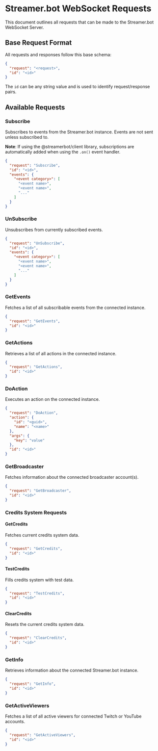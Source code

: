 # Streamer.bot WebSocket Requests

This document outlines all requests that can be made to the Streamer.bot WebSocket Server.

## Base Request Format

All requests and responses follow this base schema:

```json
{
  "request": "<request>",
  "id": "<id>"
}
```

The `id` can be any string value and is used to identify request/response pairs.

## Available Requests

### Subscribe

Subscribes to events from the Streamer.bot instance. Events are not sent unless subscribed to.

**Note**: If using the @streamerbot/client library, subscriptions are automatically added when using the `.on()` event handler.

```json
{
  "request": "Subscribe",
  "id": "<id>",
  "events": {
    "<event category>": [
      "<event name>",
      "<event name>",
      "..."
    ]
  }
}
```

### UnSubscribe

Unsubscribes from currently subscribed events.

```json
{
  "request": "UnSubscribe",
  "id": "<id>",
  "events": {
    "<event category>": [
      "<event name>",
      "<event name>",
      "..."
    ]
  }
}
```

### GetEvents

Fetches a list of all subscribable events from the connected instance.

```json
{
  "request": "GetEvents",
  "id": "<id>"
}
```

### GetActions

Retrieves a list of all actions in the connected instance.

```json
{
  "request": "GetActions",
  "id": "<id>"
}
```

### DoAction

Executes an action on the connected instance.

```json
{
  "request": "DoAction",
  "action": {
    "id": "<guid>",
    "name": "<name>"
  },
  "args": {
    "key": "value"
  },
  "id": "<id>"
}
```

### GetBroadcaster

Fetches information about the connected broadcaster account(s).

```json
{
  "request": "GetBroadcaster",
  "id": "<id>"
}
```

### Credits System Requests

#### GetCredits
Fetches current credits system data.
```json
{
  "request": "GetCredits",
  "id": "<id>"
}
```

#### TestCredits
Fills credits system with test data.
```json
{
  "request": "TestCredits",
  "id": "<id>"
}
```

#### ClearCredits
Resets the current credits system data.
```json
{
  "request": "ClearCredits",
  "id": "<id>"
}
```

### GetInfo

Retrieves information about the connected Streamer.bot instance.

```json
{
  "request": "GetInfo",
  "id": "<id>"
}
```

### GetActiveViewers

Fetches a list of all active viewers for connected Twitch or YouTube accounts.

```json
{
  "request": "GetActiveViewers",
  "id": "<id>"
}